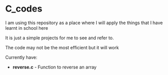 # C_codes
I am using this repository as a place where I will apply the things that I have learnt in school here

It is just a simple projects for me to see and refer to.

The code may not be the most efficient but it will work

Currently have:

+ **reverse.c** - Function to reverse an array
